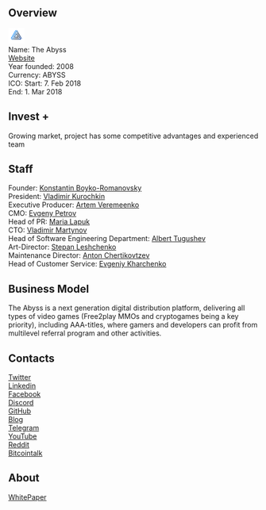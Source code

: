 ## Overview
![logo](../projects/logo/the_abyss.png)  
Name: The Abyss  
[Website](https://www.theabyss.com/)  
Year founded: 2008  
Currency: ABYSS  
ICO: Start: 7. Feb 2018  
End: 1. Mar 2018
## Invest +
Growing market, project has some competitive advantages and experienced team
## Staff
Founder: [Konstantin Boyko-Romanovsky](../people/konstantin_boyko-romanovsky.md)  
President: [Vladimir Kurochkin](../people/vladimir_kurochkin.md)  
Executive Producer: [Artem Veremeenko](../people/artem_veremeenko.md)  
CMO: [Evgeny Petrov](../people/evgeny_petrov.md)  
Head of PR: [Maria Lapuk](../people/maria_lapuk.md)  
CTO: [Vladimir Martynov](../people/vladimir_martynov.md)  
Head of Software Engineering Department: [Albert Tugushev](../people/albert_tugushev.md)  
Art-Director: [Stepan Leshchenko](../people/stepan_leshchenko.md)  
Maintenance Director: [Anton Chertikovtzev](../people/anton_chertikovtzev.md)  
Head of Customer Service: [Evgeniy Kharchenko](../people/evgeniy_kharchenko.md)  
## Business Model
The Abyss is a next generation digital distribution platform, delivering all types of video games (Free2play MMOs and cryptogames being a key priority), including AAA-titles, where gamers and developers can profit from multilevel referral program and other activities.
## Contacts  
[Twitter](https://twitter.com/theabyss)  
[Linkedin](https://www.linkedin.com/company/theabyss/)  
[Facebook](https://www.facebook.com/theabyss/)  
[Discord](https://discordapp.com/invite/uRe8h57)  
[GitHub](https://github.com/theabyssportal)  
[Blog](https://medium.com/theabyss)   
[Telegram](https://t.me/theabyss)  
[YouTube](https://www.youtube.com/c/TheAbyssPortal)  
[Reddit](https://www.reddit.com/r/theabyssplatform/)  
[Bitcointalk](https://bitcointalk.org/index.php?topic=2526681.0)
## About  
[WhitePaper](https://www.theabyss.com/static/docs/theabyss-whitepaper-en.pdf?20180122T224436)  
